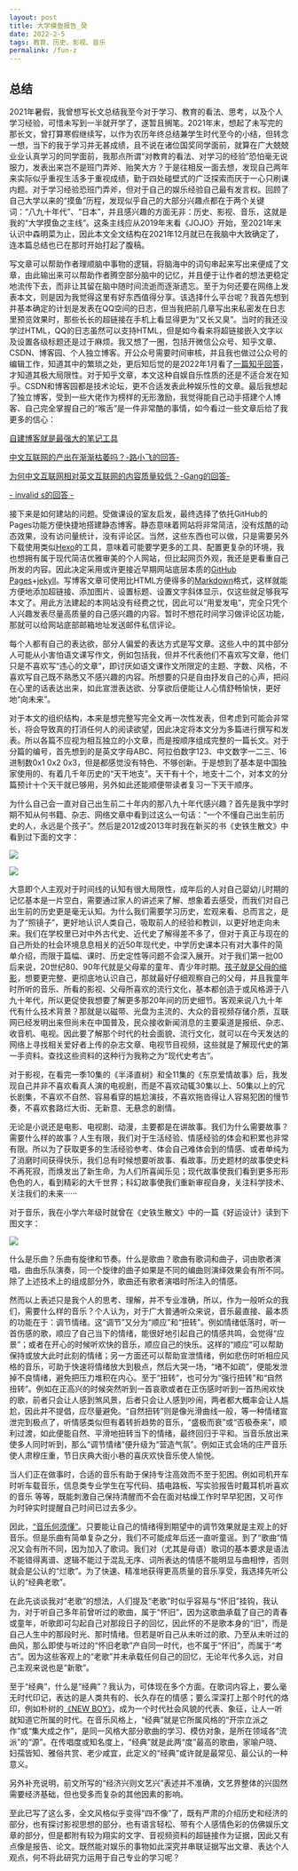 ```yaml
---
layout: post
title: 大学摸鱼报告_癸
date: 2022-2-5
tags: 教育、历史、影视、音乐
permalink: /fun-z
---
```


## 总结

2021年暑假，我曾想写长文总结我至今对于学习、教育的看法、思考，以及个人学习经验，可惜未写到一半就开学了，遂暂且搁笔。2021年末，想起了未写完的那长文，曾打算寒假继续写，以作为农历年终总结兼学生时代至今的小结，但转念一想，当下的我于学习并无甚成绩，且不说在诸位国奖同学面前，就算在广大兢兢业业认真学习的同学面前，我那点所谓“对教育的看法、对学习的经验”恐怕毫无说服力，发表出来岂不是班门弄斧、贻笑大方？于是往相反一面去想，发现自己两年来实际似乎重视生活多于重视成绩，勤于四处碰壁式的广泛探索而厌于一心只刷课内题。对于学习经验恐班门弄斧，但对于自己的娱乐经验自己最有发言权。回顾了自己大学以来的“摸鱼”历程，发现似乎自己的大部分兴趣点都在于两个关键词：“八九十年代”、“日本”，并且感兴趣的方面无非：历史、影视、音乐，这就是我的“大学摸鱼之主线”。这条主线应从2019年末看《JOJO》开始，至2021年末认识中森明菜为止，因此本文全文结构在2021年12月就已在我脑中大致确定了，连本篇总结也已在那时开始打起了腹稿。

写文章可以帮助作者理顺脑中事物的逻辑，将脑海中的词句串起来写出来便成了文章，由此输出来可以帮助作者腾空部分脑中的记忆，并且便于让作者的想法更稳定地流传下去，而非让其留在脑中随时间流逝而逐渐遗忘。至于为何还要在网络上发表本文，则是因为我觉得这里有好东西值得分享。该选择什么平台呢？我首先想到并基本确定的计划是发表在QQ空间的日志，但当我把前几章写出来私密发在日志里预览效果时，那些长长的超链接在手机上看显得更为“又长又臭”。当时的我还没学过HTML，QQ的日志虽然可以支持HTML，但是如今看来将超链接嵌入文字以及设置各级标题还是过于麻烦。我又想了一圈，包括开微信公众号、知乎文章、CSDN、博客园、个人独立博客。开公众号需要时间审核，并且我也做过公众号的编辑工作，知道其中的繁琐之处，更后知后觉的是2022年1月看了[一篇知乎回答](https://www.zhihu.com/question/283692627/answer/824725588)，才知道其极大局限性。对于知乎文章，本文这种自娱自乐性质的还是不适合发在知乎。CSDN和博客园都是技术论坛，更不合适发表此种娱乐性的文章。最后我想起了独立博客，受到一些大佬作为榜样的无形激励，我觉得能自己动手搭建个人博客、自己完全掌握自己的“喉舌”是一件非常酷的事情，如今看过一些文章后给了我更多的信心：

[自建博客就是最强大的笔记工具](https://ngzhio.github.io/2020/07/30/zi-jian-bo-ke-jiu-shi-zui-qiang-da-de-bi-ji-gong-ju.html)

[中文互联网的产出在渐渐枯萎吗？-路小飞的回答-](https://www.zhihu.com/question/49684783/answer/2305132342)

[为何中文互联网相对英文互联网的内容质量较低？-Gang的回答-](https://www.zhihu.com/question/20232758/answer/1127012192)

[- invalid s的回答 -](https://www.zhihu.com/question/20232758/answer/272376938)

接下来是如何建站的问题。受做课设的室友启发，最终选择了依托GitHub的Pages功能方便快捷地搭建静态博客。静态意味着网站将非常简洁，没有炫酷的动态效果，没有访问量统计，没有评论区。当然，这些东西也可以做，只是需要另外下载使用类似[Hexo](https://hexo.io/zh-cn/)的工具，意味着可能要学更多的工具、配置更复杂的环境，我也想拥有属于现代简洁优雅审美的个人网站，但比起网页外观，我还是更看重自己所发的内容。因此决定采用或许更接近早期网站底层本质的[GitHub Pages](https://docs.github.com/cn/pages/quickstart)+[jekyll](https://jekyllcn.com/docs/structure/)。写博客文章可使用比HTML方便得多的[Markdown](https://www.markdownguide.org/basic-syntax/)格式，这样就能方便地添加超链接、添加图片、设置标题、设置文字斜体显示，仅这些就足够我写本文了。用此方法建起的本网站没有经费之忧，因此可以“用爱发电”，完全只凭个人兴趣发表尽量高质量的自己感兴趣的内容。暂时不想花时间学习做评论区功能，那就可以给网站底部邮箱地址发送邮件私信评论。

每个人都有自己的表达欲，部分人偏爱的表达方式是写文章。这些人中的其中部分人可能从小害怕语文课写作文，例如包括我，但并不代表他们不喜欢写文章，他们只是不喜欢写“违心的文章”，即讨厌如语文课作文所限定的主题、字数、风格，不喜欢写自己既不熟悉又不感兴趣的内容。所想要的只是自由抒发自己的心声，把闷在心里的话表达出来，如此宣泄表达欲、分享欲后便能让人心情舒畅愉快，更好地“向未来”。

对于本文的组织结构，本来是想完整写完全文再一次性发表，但考虑到可能会非常长，将会导致真的打消任何人的阅读欲望，因此决定将本文分为多篇进行撰写和发表。所以各篇不应视为相互独立的小文章，而是按顺序组成完整的一篇长文。对于分篇的编号，首先想到的是英文字母ABC、阿拉伯数字123、中文数字一二三、16进制数0x1 0x2 0x3，但是都感觉没有特色、不够创新。于是想到了基本是中国独家使用的、有着几千年历史的“天干地支”。天干有十个，地支十二个，对本文的分篇预计十个天干就已够用，另外如此还能顺便带读者复习一下天干顺序。

为什么自己会一直对自己出生前二十年内的那八九十年代感兴趣？首先是我中学时期不知从何书籍、杂志、网络文章中看到过这么一句话：“一个不懂自己出生前历史的人，永远是个孩子”。然后是2012或2013年时我在新买的书《史铁生散文》中看到过下面的文字：

![](https://cdn.jsdelivr.net/gh/Robert1037/rsc/img/z2.jpg)

![](https://cdn.jsdelivr.net/gh/Robert1037/rsc/img/z3.jpg)

大意即个人主观对于时间线的认知有很大局限性，成年后的人对自己婴幼儿时期的记忆基本是一片空白，需要通过家人的讲述来了解、想象着去感受，而我们对自己出生前的历史更是毫无认知。为什么我们需要学习历史，宏观来看、总而言之，是为了“照镜子”，更好地认识人类自己，吸取前人的经验和教训，以更好地走向未来。我们在学校里已对中外古代史、近代史了解得差不多了，但对于真正与现在的自己所处的社会环境息息相关的近50年现代史，中学历史课本只有对大事件的简单介绍，而限于篇幅、课时、历史定性等问题不会深入展开。对于我们第一批00后来说，20世纪80、90年代就是父母辈的童年、青少年时期。[孩子就是父母的缩影](https://www.zhihu.com/question/505476335/answer/2292424947)，想要更完整、更彻底地认识自己，那就最好仔细观察自己的父母，并且我童年时所听的音乐、所看的影视、父母所喜欢的流行文化，基本都创造于或风格源于八九十年代，所以更促使我想要了解更多那20年间的历史细节。客观来说八九十年代有什么技术背景？那就是以磁带、光盘为主流的、大众的音视频存储介质，互联网已经发明出来但尚未在中国普及，民众接收新闻消息的主要渠道是报纸、杂志、收音机、电视。因此要了解那个时代的社会面貌、流行文化，就可以在今天发达的网络上寻找相关爱好者上传的杂志文章、电视节目视频，这些就是了解现代史的第一手资料。查找这些资料的这种行为我称之为“现代史考古”。

对于影视，在看完一季10集的《半泽直树》和全11集的《东京爱情故事》后，我发现自己并非不喜欢看真人演的电视剧，而是不喜欢动辄30集以上、50集以上的冗长剧集，不喜欢不自然、容易看穿的尴尬演技，不喜欢拖沓得让人容易犯困的慢节奏，不喜欢套路烂大街、无新意、无悬念的剧情。

无论是小说还是电影、电视剧、动漫，主要都是在讲故事。我们为什么需要故事？需要什么样的故事？人生有限，我们对于生活经验、情感经验的体会和积累也非常有限。所以为了获取更多的生活经验参考、体会自己难体会到的情感、或者单纯为了消磨时间获得快乐，我们总有时候想要听故事、看故事。历史题材的故事使史料不再死寂，而焕发出了新生命，为人们所喜闻乐见；现代故事使我们看到更多形形色色的人，看到精彩的大千世界；科幻故事使我们重新审视自身，关注科学技术、关注我们的未来······

对于音乐，我在小学六年级时就曾在《史铁生散文》中的一篇《好运设计》读到下图文字：

![](https://cdn.jsdelivr.net/gh/Robert1037/rsc/img/z1.jpg)

什么是乐曲？乐曲有旋律和节奏。什么是歌曲？歌曲有歌词和曲子，词由歌者演唱，曲由乐队演奏，同一个旋律的曲子如果是不同的编曲则演绎效果会有所不同。除了上述技术上的组成部分外，歌曲还有歌者演唱时所注入的情感。

然而以上表述只是我个人的思考、理解，并不专业准确，所以，作为一般听众的我们，需要什么样的音乐？个人认为，对于广大普通听众来说，音乐最直接、最本质的功能在于：调节情绪。这“调节”又分为“顺应”和“扭转”。例如情绪低落时，听一首伤感的歌，顺应了自己当下的情绪，能很好地引起自己的情感共鸣，会觉得“应景”；或者在开心的时候听欢快的音乐，顺应自己的快乐。这样的“顺应”可以帮助保持或放大此时此刻的情绪；另一方面还可以帮助宣泄情绪，例如悲伤时听相应风格的音乐，可助于快速将情绪放大到极点，然后大哭一场，“堵不如疏”，便能发泄掉不良情绪，避免把压力堆积在内心。至于“扭转”，也可分为“强行扭转”和“自然扭转”。例如在正高兴的时候突然听到一首哀歌或者在正伤感时听到一首热闹欢快的歌，前者只会让人感到煞风景，后者只会让人感到吵闹，两者都大概率会让人尴尬，因此并不提倡，应尽量避免。“自然扭转”则是像光滑曲线一般，等一种情绪宣泄完到极点了，听情感类似但有着转折趋势的音乐，“盛极而衰”或“否极泰来”，顺利过渡，如此便能自然、平滑地扭转当下的情绪，最终回归于平和。当音乐放出来使多人同时听到，那么“调节情绪”便升级为“营造气氛”。例如正式会场的庄严音乐使人肃穆庄重，节日庆典大街小巷的喜庆欢快音乐使人愉悦。

当人们正在做事时，合适的音乐有助于保持专注高效而不至于犯困。例如司机开车时听车载音乐，信息类专业学生在写代码、插电路板、写实验报告时戴耳机听喜欢的音乐 等等，既能刺激自己保持清醒而不会在面对枯燥工作时早早犯困，又可作为时钟实时提醒自己时间已过去多少。

因此，[“音乐何须懂”](https://www.bilibili.com/video/BV1R4411Y7aU)。只要能让自己的情绪得到期望中的调节效果就是主观上的好音乐。但是乐曲有简单复杂之分，我们不可能成年后还一直听童谣。到了“歌曲”情况又会有所不同，因为加入了歌词。我们对（尤其是母语）歌词的基本要求是语法不能错得离谱、逻辑不能过于混乱无序、词所表达的情感不能明显与曲相悖，否则就会是公认的“烂歌”。为了快速、精准地获得更高质量的音乐享受，我选择先听公认的“经典老歌”。

在此先谈谈我对“老歌”的想法，人们提及“老歌”时似乎容易与“怀旧”挂钩，我认为，对于听自己多年前曾听过的歌曲，属于“怀旧”，因为这歌曲承载了自己的青春或童年，听歌即可勾起自己对那段日子的回忆，因此怀的不是歌本身的“旧”，而是自己人生中的那段时光、那时情绪。但若是听自己从未听过的歌、乃至从未听过的曲风，那么即使与听过的“怀旧老歌”产自同一时代，也不属于“怀旧”，而属于“考古”。因为这些客观上的“老歌”并未承载任何自己的回忆，无论年代多久远，对自己主观来说也是“新歌”。

至于“经典”，什么是“经典”？我认为，可体现在多个方面。在歌词内容上，要么毫无时代印记，表达的是人类共有的、长久存在的情感；要么深深打上那个时代的烙印，例如朴树的[《NEW BOY》](https://music.163.com/song?id=28996919)，成为一个时代社会风貌的代表、象征，让人一听就知道它所属的时代。在音乐风格上，“经典”就是它所属风格的“开宗立派之作”或“集大成之作”，是同一风格大部分歌曲的学习、模仿对象，是所在领域各“流派”的“源”。在传唱度或知名度上，“经典”就是此两“度”最高的歌曲，家喻户晓、妇孺皆知、雅俗共赏、老少咸宜，此定义的“经典”或许就是最常见、最公认的一种意义。

另外补充说明，前文所写的“经济兴则文艺兴”表述并不准确，文艺界整体的兴固然需要经济基础，但也受多而复杂的其他因素的影响。

至此已写了这么多，全文风格似乎变得“四不像”了，既有严肃的介绍历史和经济的部分，也有探讨影视思想的部分，也有语言轻松、带有个人感情色彩的仿佛娱乐文章的部分，但是都附有较为翔实的文字、音视频资料的超链接作为证据，因此又有点像是报告、论文。既然能对娱乐的事物如此深究并串联证据写出文章、表达个人观点，何不将此研究力运用于自己专业的学习呢？
